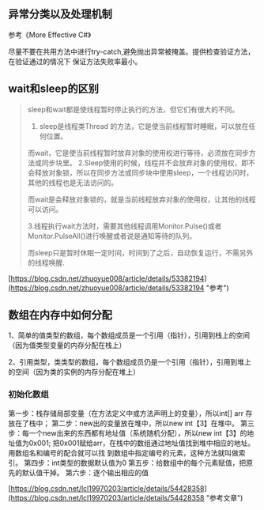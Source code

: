 ## 异常分类以及处理机制 ##

参考《More Effective C#》 

尽量不要在共用方法中进行try-catch,避免抛出异常被掩盖。提供检查验证方法，在验证通过的情况下 保证方法失败率最小。

## wait和sleep的区别 ##

> sleep和wait都是使线程暂时停止执行的方法，但它们有很大的不同。
> 
> 1. sleep是线程类Thread 的方法，它是使当前线程暂时睡眠，可以放在任何位置。
> 
> 而wait，它是使当前线程暂时放弃对象的使用权进行等待，必须放在同步方法或同步块里。
> 2.Sleep使用的时候，线程并不会放弃对象的使用权，即不会释放对象锁，所以在同步方法或同步块中使用sleep，一个线程访问时，其他的线程也是无法访问的。
> 
> 而wait是会释放对象锁的，就是当前线程放弃对象的使用权，让其他的线程可以访问。
> 
> 3.线程执行wait方法时，需要其他线程调用Monitor.Pulse()或者Monitor.PulseAll()进行唤醒或者说是通知等待的队列。
> 
> 而sleep只是暂时休眠一定时间，时间到了之后，自动恢复运行，不需另外的线程唤醒.

[https://blog.csdn.net/zhuoyue008/article/details/53382194](https://blog.csdn.net/zhuoyue008/article/details/53382194 "参考")

## 数组在内存中如何分配 ##

1、简单的值类型的数组，每个数组成员是一个引用（指针），引用到栈上的空间（因为值类型变量的内存分配在栈上）

2、引用类型，类类型的数组，每个数组成员仍是一个引用（指针），引用到堆上的空间（因为类的实例的内存分配在堆上）

### 初始化数组 ###

第一步：栈存储局部变量（在方法定义中或方法声明上的变量），所以int[] arr 存放在了栈中；
第二步：new出的变量放在堆中，所以new int【3】在堆中。
第三步：每一个new出来的东西都有地址值（系统随机分配），所以new int【3】的地址值为0x001;
把0x001赋给arr，在栈中的数组通过地址值找到堆中相应的地址。用数组名和编号的配合就可以找 到数组中指定编号的元素，这种方法就叫做索引。
第四步：int类型的数据默认值为0
第五步：给数组中的每个元素赋值，把原先的默认值干掉。
第六步：逐个输出相应的值

[https://blog.csdn.net/lcl19970203/article/details/54428358](https://blog.csdn.net/lcl19970203/article/details/54428358 "参考文章")
